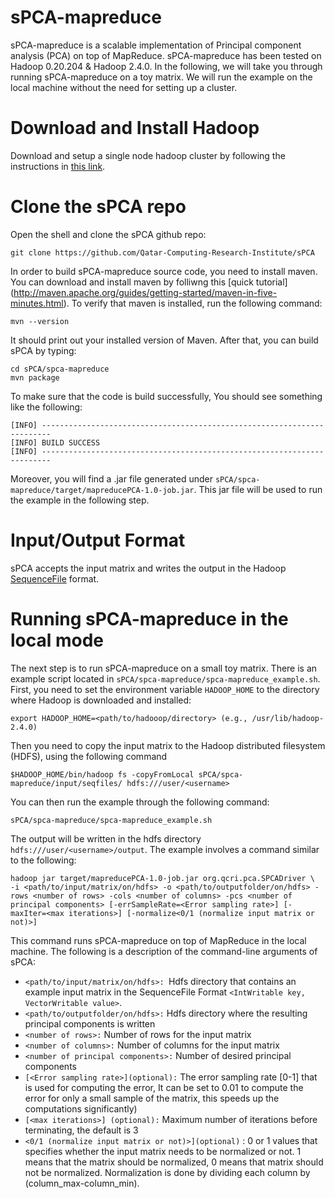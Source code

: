 sPCA-mapreduce
===========

sPCA-mapreduce is a scalable implementation of Principal component analysis (PCA) on top of MapReduce. sPCA-mapreduce has been tested on Hadoop 0.20.204 & Hadoop 2.4.0. In the following, we will take you through running sPCA-mapreduce on a toy matrix. We will run the example on the local machine without the need for setting up a cluster.

Download and Install Hadoop
==========================

Download and setup a single node hadoop cluster by following the instructions in [this link](http://hadoop.apache.org/docs/current/hadoop-project-dist/hadoop-common/SingleCluster.html). 

Clone the sPCA repo
==========================
Open the shell and clone the sPCA github repo:
```
git clone https://github.com/Qatar-Computing-Research-Institute/sPCA
```
In order to build sPCA-mapreduce source code, you need to install maven. You can download and install maven by folliwng this [quick tutorial] (http://maven.apache.org/guides/getting-started/maven-in-five-minutes.html). To verify that maven is installed, run the following 
command:
```
mvn --version
```
It should print out your installed version of Maven. After that, you can build sPCA by typing:

```
cd sPCA/spca-mapreduce
mvn package
```
To make sure that the code is build successfully, You should see something like the following:
```
[INFO] ------------------------------------------------------------------------
[INFO] BUILD SUCCESS
[INFO] ------------------------------------------------------------------------
```
Moreover, you will find a .jar file generated under `sPCA/spca-mapreduce/target/mapreducePCA-1.0-job.jar`. This jar file will be used to run the example in the following step.

Input/Output Format
=====================================
sPCA accepts the input matrix and writes the output in the Hadoop [SequenceFile](http://hadoop.apache.org/docs/r2.6.0/api/org/apache/hadoop/io/SequenceFile.html) format. 

Running sPCA-mapreduce in the local mode
=====================================
The next step is to run sPCA-mapreduce on a small toy matrix. There is an example script located in `sPCA/spca-mapreduce/spca-mapreduce_example.sh`. First, you need to set the environment variable `HADOOP_HOME` to the directory where Hadoop is downloaded and installed:
```
export HADOOP_HOME=<path/to/hadooop/directory> (e.g., /usr/lib/hadoop-2.4.0)
```
Then you need to copy the input matrix to the Hadoop distributed filesystem (HDFS), using the following command
```
$HADOOP_HOME/bin/hadoop fs -copyFromLocal sPCA/spca-mapreduce/input/seqfiles/ hdfs:///user/<username>
```
You can then run the example through the following command:
```
sPCA/spca-mapreduce/spca-mapreduce_example.sh
```
The output will be written in the hdfs directory `hdfs:///user/<username>/output`. The example involves a command similar to the following:
```
hadoop jar target/mapreducePCA-1.0-job.jar org.qcri.pca.SPCADriver \
-i <path/to/input/matrix/on/hdfs> -o <path/to/outputfolder/on/hdfs> -rows <number of rows> -cols <number of columns> -pcs <number of principal components> [-errSampleRate=<Error sampling rate>] [-maxIter=<max iterations>] [-normalize<0/1 (normalize input matrix or not)>]
```
This command runs sPCA-mapreduce on top of MapReduce in the local machine. The following is a description of the command-line arguments of sPCA:
- ```<path/to/input/matrix/on/hdfs>: ```Hdfs directory that contains an example input matrix in the SequenceFile Format `<IntWritable key, VectorWritable value>`.
- ```<path/to/outputfolder/on/hdfs>:``` Hdfs directory where the resulting principal components is written
- ```<number of rows>:``` Number of rows for the input matrix
- ```<number of columns>:``` Number of columns for the input matrix
- ```<number of principal components>:``` Number of desired principal components
- ```[<Error sampling rate>](optional):``` The error sampling rate [0-1] that is used for computing the error, It can be set to 0.01 to compute the error for only a small sample of the matrix, this speeds up the computations significantly)
- ```[<max iterations>] (optional):``` Maximum number of iterations before terminating, the default is 3
- ```<0/1 (normalize input matrix or not)>](optional)``` : 0 or 1 values that specifies whether the input matrix needs to be normalized or not. 1 means that the matrix should be normalized, 0 means that matrix should not be normalized. Normalization is done by dividing each column by (column_max-column_min).
